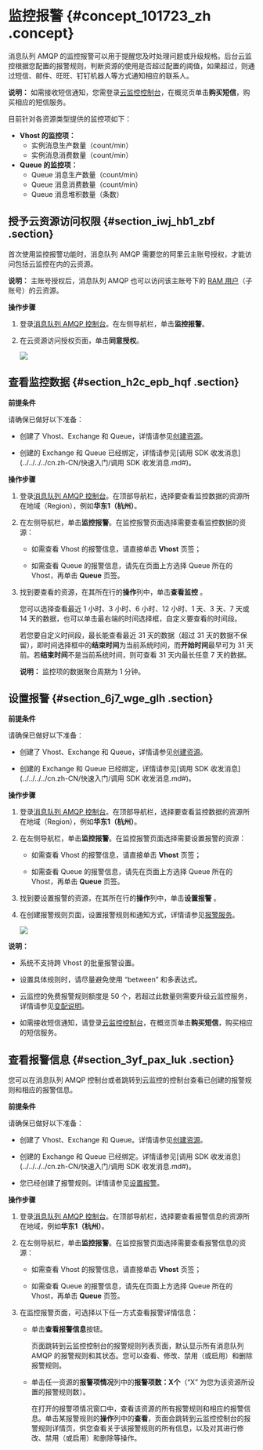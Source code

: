 # 监控报警 {#concept_101723_zh .concept}

消息队列 AMQP 的监控报警可以用于提醒您及时处理问题或升级规格。后台云监控根据您配置的报警规则，判断资源的使用是否超过配置的阈值，如果超过，则通过短信、邮件、旺旺、钉钉机器人等方式通知相应的联系人。

**说明：** 如需接收短信通知，您需登录[云监控控制台](https://cloudmonitor.console.aliyun.com/#/home/ecs)，在概览页单击**购买短信**，购买相应的短信服务。

目前针对各资源类型提供的监控项如下：

-   **Vhost 的监控项：** 
    -   实例消息生产数量（count/min）
    -   实例消息消费数量（count/min）
-   **Queue 的监控项：** 
    -   Queue 消息生产数量（count/min）
    -   Queue 消息消费数量（count/min）
    -   Queue 消息堆积数量（条数）

## 授予云资源访问权限 {#section_iwj_hb1_zbf .section}

首次使用监控报警功能时，消息队列 AMQP 需要您的阿里云主账号授权，才能访问包括云监控在内的云资源。

**说明：** 主账号授权后，消息队列 AMQP 也可以访问该主账号下的 [RAM 用户](../../../../cn.zh-CN/产品简介/基本概念.md#section_ty7_tyy_31d)（子账号）的云资源。

**操作步骤**

1.  登录[消息队列 AMQP 控制台](https://amqp.console.aliyun.com)。在左侧导航栏，单击**监控报警**。

2.  在云资源访问授权页面，单击**同意授权**。

    ![](http://static-aliyun-doc.oss-cn-hangzhou.aliyuncs.com/assets/img/1095291/156646533053936_zh-CN.png)


## 查看监控数据 {#section_h2c_epb_hqf .section}

**前提条件**

请确保已做好以下准备：

-   创建了 Vhost、Exchange 和 Queue，详情请参见[创建资源](../../../../cn.zh-CN/快速入门/创建资源.md#)。

-   创建的 Exchange 和 Queue 已经绑定，详情请参见[调用 SDK 收发消息](../../../../cn.zh-CN/快速入门/调用 SDK 收发消息.md#)。


**操作步骤**

1.  登录[消息队列 AMQP 控制台](https://amqp.console.aliyun.com)。在顶部导航栏，选择要查看监控数据的资源所在地域（Region），例如**华东1（杭州）**。

2.  在左侧导航栏，单击**监控报警**。在监控报警页面选择需要查看监控数据的资源：

    -   如需查看 Vhost 的报警信息，请直接单击 **Vhost** 页签；

    -   如需查看 Queue 的报警信息，请先在页面上方选择 Queue 所在的 Vhost，再单击 **Queue** 页签。

3.  找到要查看的资源，在其所在行的**操作**列中，单击**查看监控** 。

    您可以选择查看最近 1 小时、3 小时、6 小时、12 小时、1 天、3 天、7 天或 14 天的数据，也可以单击最右端的时间选择框，自定义要查看的时间段。

    若您要自定义时间段，最长能查看最近 31 天的数据（超过 31 天的数据不保留），即时间选择框中的**结束时间**为当前系统时间，而**开始时间**最早可为 31 天前。若**结束时间**不是当前系统时间，则可查看 31 天内最长任意 7 天的数据。

    **说明：** 监控项的数据聚合周期为 1 分钟。


## 设置报警 {#section_6j7_wge_glh .section}

**前提条件**

请确保已做好以下准备：

-   创建了 Vhost、Exchange 和 Queue，详情请参见[创建资源](../../../../cn.zh-CN/快速入门/创建资源.md#)。

-   创建的 Exchange 和 Queue 已经绑定，详情请参见[调用 SDK 收发消息](../../../../cn.zh-CN/快速入门/调用 SDK 收发消息.md#)。


**操作步骤**

1.  登录[消息队列 AMQP 控制台](https://amqp.console.aliyun.com)。在顶部导航栏，选择要查看监控数据的资源所在地域（Region），例如**华东1（杭州）**。

2.  在左侧导航栏，单击**监控报警**。在监控报警页面选择需要设置报警的资源：

    -   如需查看 Vhost 的报警信息，请直接单击 **Vhost** 页签；

    -   如需查看 Queue 的报警信息，请先在页面上方选择 Queue 所在的 Vhost，再单击 **Queue** 页签。

3.  找到要设置报警的资源，在其所在行的**操作**列中，单击**设置报警** 。

4.  在创建报警规则页面，设置报警规则和通知方式，详情请参见[报警服务](../../../../cn.zh-CN/快速入门/报警服务.md#)。

    ![](http://static-aliyun-doc.oss-cn-hangzhou.aliyuncs.com/assets/img/1095291/156646533053937_zh-CN.png)


**说明：** 

-   系统不支持跨 Vhost 的批量报警设置。

-   设置具体规则时，请尽量避免使用 “between” 和多表达式。

-   云监控的免费报警规则额度是 50 个，若超过此数量则需要升级云监控服务，详情请参见[变配说明](../../../../cn.zh-CN/产品定价/变配说明.md#)。

-   如需接收短信通知，请登录[云监控控制台](https://cloudmonitor.console.aliyun.com/#/home/ecs)，在概览页单击**购买短信**，购买相应的短信服务。


## 查看报警信息 {#section_3yf_pax_luk .section}

您可以在消息队列 AMQP 控制台或者跳转到云监控的控制台查看已创建的报警规则和相应的报警信息。

**前提条件**

请确保已做好以下准备：

-   创建了 Vhost、Exchange 和 Queue。详情请参见[创建资源](../../../../cn.zh-CN/快速入门/创建资源.md#)。

-   创建的 Exchange 和 Queue 已经绑定。详情请参见[调用 SDK 收发消息](../../../../cn.zh-CN/快速入门/调用 SDK 收发消息.md#)。

-   您已经创建了报警规则。详情请参见[设置报警](#section_6j7_wge_glh)。


**操作步骤**

1.  登录[消息队列 AMQP 控制台](https://amqp.console.aliyun.com)。在顶部导航栏，选择要查看报警信息的资源所在地域，例如**华东1（杭州）**。
2.  在左侧导航栏，单击**监控报警**。在监控报警页面选择需要查看报警信息的资源：

    -   如需查看 Vhost 的报警信息，请直接单击 **Vhost** 页签；

    -   如需查看 Queue 的报警信息，请先在页面上方选择 Queue 所在的 Vhost，再单击 **Queue** 页签。

3.  在监控报警页面，可选择以下任一方式查看报警详情信息：

    -   单击**查看报警信息**按钮。

        页面跳转到云监控控制台的报警规则列表页面，默认显示所有消息队列 AMQP 的报警规则和其状态。您可以查看、修改、禁用（或启用）和删除报警规则。

    -   单击任一资源的**报警项情况**列中的**报警项数：X个**（“X” 为您为该资源所设置的报警规则数）。

        在打开的报警项情况窗口中，查看该资源的所有报警规则和相应的报警信息。单击某报警规则的**操作**列中的**查看**，页面会跳转到云监控控制台的报警规则详情页，供您查看关于该报警规则的所有信息，以及对其进行修改、禁用（或启用）和删除等操作。


